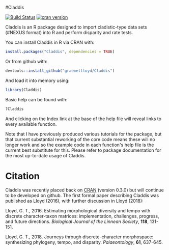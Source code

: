 #Claddis

[![Build
Status](https://travis-ci.org/graemetlloyd/Claddis.svg?branch=master)](https://travis-ci.org/graemetlloyd/Claddis)
[![cran
version](https://www.r-pkg.org/badges/version/Claddis)](https://cran.r-project.org/package=Claddis)

Claddis is an R package designed to import cladistic-type data sets (#NEXUS format) into R and perform disparity and rate tests.

You can install Claddis in R via CRAN with:

```r
install.packages("Claddis", dependencies = TRUE)
```

Or from github with:

```r
devtools::install_github("graemetlloyd/Claddis")
```

And load it into memory using:

```r
library(Claddis)
```

Basic help can be found with:

```r
?Claddis
```

And clicking on the Index link at the base of the help file will reveal links to every available function.

Note that I have previously produced various tutorials for the package, but that current substantial reworking of the core code means these will no longer work and so the example code in each function's help file is the current best substitute for this. Please refer to package documentation for the most up-to-date usage of Claddis.

Citation
========

Claddis was recently placed back on [CRAN](https://cran.r-project.org/package=Claddis) (version 0.3.0) but will continue to be developed on github. The first formal paper describing Claddis was published as Lloyd (2016), with further discussion in Lloyd (2018):

Lloyd, G. T., 2016. Estimating morphological diversity and tempo with discrete character-taxon matrices: implementation, challenges, progress, and future directions. *Biological Journal of the Linnean Society*, **118**, 131-151.

Lloyd, G. T., 2018. Journeys through discrete-character morphospace: synthesizing phylogeny, tempo, and disparity. *Palaeontology*, **61**, 637-645.
